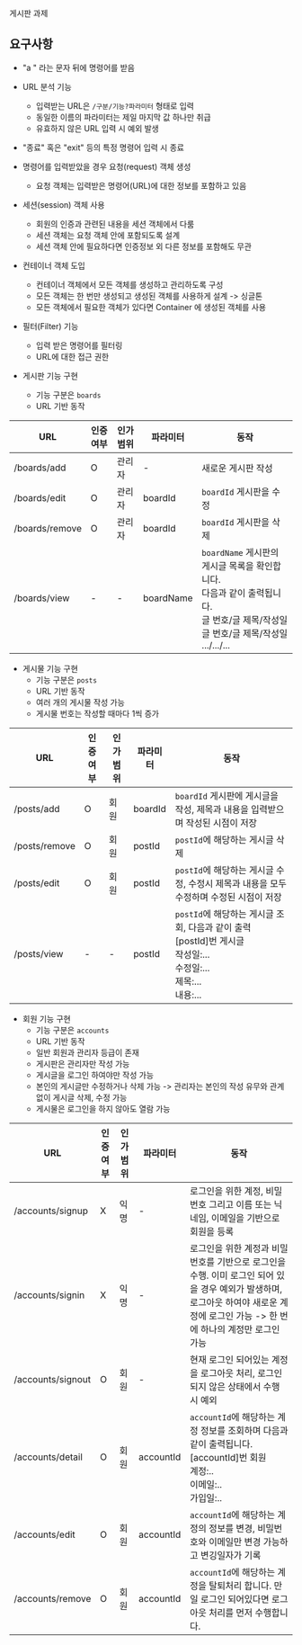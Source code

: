 게시판 과제

## 요구사항
- "a " 라는 문자 뒤에 명령어를 받음
- URL 분석 기능
  - 입력받는 URL은 `/구분/기능?파라미터` 형태로 입력
  - 동일한 이름의 파라미터는 제일 마지막 값 하나만 취급
  - 유효하지 않은 URL 입력 시 예외 발생
- "종료" 혹은 "exit" 등의 특정 명령어 입력 시 종료
- 명령어를 입력받았을 경우 요청(request) 객체 생성
  - 요청 객체는 입력받은 명령어(URL)에 대한 정보를 포함하고 있음
- 세션(session) 객체 사용
  - 회원의 인증과 관련된 내용을 세션 객체에서 다룸
  - 세션 객체는 요청 객체 안에 포함되도록 설계
  - 세션 객체 안에 필요하다면 인증정보 외 다른 정보를 포함해도 무관
- 컨테이너 객체 도입
  - 컨테이너 객체에서 모든 객체를 생성하고 관리하도록 구성
  - 모든 객체는 한 번만 생성되고 생성된 객체를 사용하게 설계 -> 싱글톤
  - 모든 객체에서 필요한 객체가 있다면 Container 에 생성된 객체를 사용
- 필터(Filter) 기능 
  - 입력 받은 명령어를 필터링
  - URL에 대한 접근 권한


- 게시판 기능 구현
  - 기능 구분은 `boards`
  - URL 기반 동작

| URL            | 인증 여부 | 인가 범위 | 파라미터      | 동작                                                                                                    |
|----------------|-------|-------|-----------|-------------------------------------------------------------------------------------------------------|
| /boards/add    | O     | 관리자   | -         | 새로운 게시판 작성                                                                                            |
| /boards/edit   | O     | 관리자   | boardId   | `boardId` 게시판을 수정                                                                                     |
| /boards/remove | O     | 관리자   | boardId   | `boardId` 게시판을 삭제                                                                                     |
| /boards/view   | -     | -     | boardName | `boardName` 게시판의 게시글 목록을 확인합니다.<br/>다음과 같이 출력됩니다.<br/>글 번호/글 제목/작성일<br/>글 번호/글 제목/작성일<br/>.../.../... |

- 게시물 기능 구현
  - 기능 구분은 `posts`
  - URL 기반 동작
  - 여러 개의 게시물 작성 가능
  - 게시물 번호는 작성할 때마다 1씩 증가

| URL           | 인증 여부 | 인가 범위 | 파라미터    | 동작                                                                                               |
|---------------|-------|-------|---------|--------------------------------------------------------------------------------------------------|
| /posts/add    | O     | 회원    | boardId | `boardId` 게시판에 게시글을 작성, 제목과 내용을 입력받으며 작성된 시점이 저장                                                 |
| /posts/remove | O     | 회원    | postId  | `postId`에 해당하는 게시글 삭제                                                                            |
| /posts/edit   | O     | 회원    | postId  | `postId`에 해당하는 게시글 수정, 수정시 제목과 내용을 모두 수정하며 수정된 시점이 저장                                            |
| /posts/view   | -     | -     | postId  | `postId`에 해당하는 게시글 조회, 다음과 같이 출력<br/>[postId]번 게시글<br/>작성일:...<br/>수정일:...<br/>제목:...<br/>내용:... |


- 회원 기능 구현
  - 기능 구분은 `accounts`
  - URL 기반 동작
  - 일반 회원과 관리자 등급이 존재
  - 게시판은 관리자만 작성 가능
  - 게시글을 로그인 하여야만 작성 가능
  - 본인의 게시글만 수정하거나 삭제 가능 -> 관리자는 본인의 작성 유무와 관계 없이 게시글 삭제, 수정 가능
  - 게시물은 로그인을 하지 않아도 열람 가능

| URL               | 인증 여부 | 인가 범위 | 파라미터      | 동작                                                                                                       |
|-------------------|-------|-------|-----------|----------------------------------------------------------------------------------------------------------|
| /accounts/signup  | X     | 익명    | -         | 로그인을 위한 계정, 비밀번호 그리고 이름 또는 닉네임, 이메일을 기반으로 회원을 등록                                                         |
| /accounts/signin  | X     | 익명    | -         | 로그인을 위한 계정과 비밀번호를 기반으로 로그인을 수행. 이미 로그인 되어 있을 경우 예외가 발생하며, 로그아웃 하여야 새로운 계정에 로그인 가능 -> 한 번에 하나의 계정만 로그인 가능 |
| /accounts/signout | O     | 회원    | -         | 현재 로그인 되어있는 계정을 로그아웃 처리, 로그인 되지 않은 상태에서 수행 시 예외                                                          |
| /accounts/detail  | O     | 회원    | accountId | `accountId`에 해당하는 계정 정보를 조회하며 다음과 같이 출력됩니다.<br/>[accountId]번 회원<br/>계정:..<br/>이메일:..<br/>가입일:..<br/>     |
| /accounts/edit    | O     | 회원    | accountId | `accountId`에 해당하는 계정의 정보를 변경, 비밀번호와 이메일만 변경 가능하고 변깅일자가 기록                                                |
| /accounts/remove  | O     | 회원    | accountId | `accountId`에 해당하는 계정을 탈퇴처리 합니다. 만일 로그인 되어있다면 로그아웃 처리를 먼저 수행합니다.                                          |

